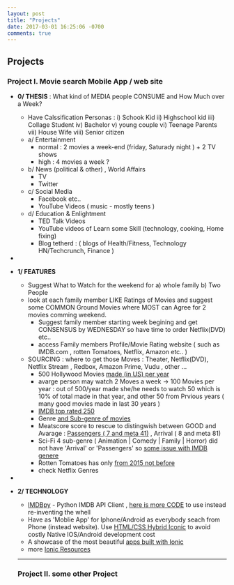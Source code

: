 ```yaml
---
layout: post
title: "Projects"
date: 2017-03-01 16:25:06 -0700
comments: true
---
```


## Projects

### Project I. Movie search Mobile App / web site
+ **0/ THESIS** : What kind of MEDIA people CONSUME and How Much over a Week?
  + Have Calssification Personas : i) Schook Kid ii) Highschool kid  iii) Collage Student iv) Bachelor  v) young couple  vi) Teenage Parents vii) House Wife viii) Senior citizen 
  + a/ Entertainment
    + normal : 2 movies a week-end (friday, Saturady night ) +  2 TV shows 
    + high :  4 movies a week ?
  + b/ News (political & other) , World Affairs 
    + TV
    + Twitter     
  + c/ Social Media
    + Facebook etc..
    + YouTube Videos ( music - mostly teens )
  + d/ Education & Enlightment
    + TED Talk Videos
    + YouTube videos of Learn some Skill (technology, cooking, Home fixing) 
    + Blog tetherd : ( blogs of Health/Fitness, Technology HN/Techcrunch, Finance )
+ 
+ **1/ FEATURES**
  + Suggest What to Watch for the weekend for a) whole family  b) Two People 
  + look at each family member LIKE Ratings of Movies and suggest some COMMON Ground Movies where MOST can Agree for 2 movies comming weekend. 
    + Suggest family member starting week begining and get CONSENSUS by WEDNESDAY so have time to order Netflix(DVD) etc.. 
    + access Family members Profile/Movie Rating website ( such as IMDB.com , rotten Tomatoes, Netflix, Amazon etc.. )
  + SOURCING : where to get those Moves : Theater, Netflix(DVD), Netflix Stream , Redbox, Amazon Prime, Vudu , other ...
    + 500 Hollywood Movies [made (in US) per year](https://www.quora.com/How-many-movies-are-made-in-Hollywood-every-year)
    + avarge person may watch 2 Moves a week -> 100 Movies per year : out of 500/year made she/he needs to watch 50 which is 10% of total made in that year, and other 50 from Prvious years ( many good movies made in last 30 years )
    + [IMDB top rated 250](http://www.imdb.com/chart/top?ref_=nv_wl_img_3)
    + Genre [and Sub-genre  of movies](http://www.imdb.com/genre/?ref_=nv_ch_gr_3)
    + Meatscore score to rescue to distingwish between GOOD and Avarage : [Passengers ( 7 and meta 41)](http://www.imdb.com/title/tt1355644/) , Arrival ( 8 and meta 81)
    + Sci-Fi  4 sub-genre ( Animation | Comedy | Family | Horror) did not have 'Arrival' or 'Passengers' so [some issue with IMDB genere](http://www.imdb.com/search/title?count=100&genres=sci_fi,family&num_votes=10000,&title_type=feature&view=advanced&sort=user_rating,desc&ref_=gnr_mn_sf_3)
    + Rotten Tomatoes has only [from 2015 not before](https://editorial.rottentomatoes.com/guide/best-sci-fifantasy-2015/)
    + check Netflix Genres
+  
+ **2/ TECHNOLOGY**
  + [IMDBpy](https://github.com/search?o=desc&q=imdb&s=stars&type=Repositories&utf8=%E2%9C%93) - Python IMDB API Client , [here is more CODE](http://imdbpy.sourceforge.net/ecosystem.html) to use instead re-inventing the whell
  + Have as 'Moblie App' for Iphone/Android as everybody seach from Phone (instead website). Use [HTML/CSS Hybrid Iconic](http://pwa.ionic.io/) to avoid costly Native IOS/Android development cost
  + A showcase of the most beautiful [apps built with Ionic](http://showcase.ionicframework.com/apps/top)
  + more [Ionic Resources](https://twitter.com/PostPCEra/status/474282645803634688)
  
  ---------------------------------
  
  ### Project II. some other Project
